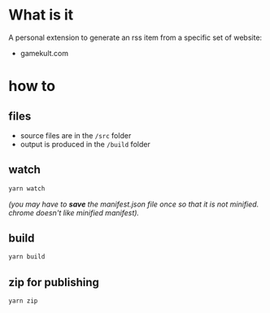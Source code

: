 # What is it

A personal extension to generate an rss item from a specific set of website:
- gamekult.com

# how to
## files
- source files are in the `/src` folder
- output is produced in the `/build` folder

## watch
```sh
yarn watch
```
_(you may have to **save** the manifest.json file once so that it is not minified. chrome doesn't like minified manifest)._

## build
```sh
yarn build
```

## zip for publishing
```sh
yarn zip
```
